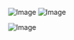 ![Image](https://github.com/user-attachments/assets/42873785-07d9-49bc-8e90-ebc1bdf75f58)
![Image](https://github.com/user-attachments/assets/b1e4a396-684c-41c9-b7f5-ae3d0941e6b6)

![Image](https://github.com/user-attachments/assets/5bb8621f-e95a-477c-a327-aa46fbd31938)
